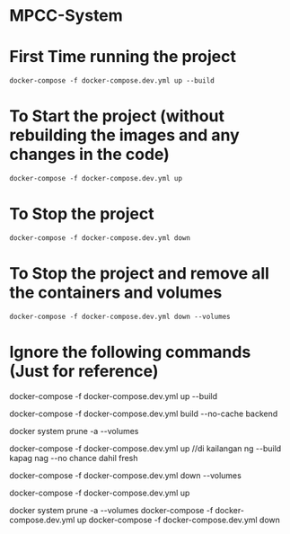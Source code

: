 # MPCC-System

# First Time running the project

    docker-compose -f docker-compose.dev.yml up --build

# To Start the project (without rebuilding the images and any changes in the code)

    docker-compose -f docker-compose.dev.yml up

# To Stop the project

    docker-compose -f docker-compose.dev.yml down

# To Stop the project and remove all the containers and volumes

    docker-compose -f docker-compose.dev.yml down --volumes

# Ignore the following commands (Just for reference)

docker-compose -f docker-compose.dev.yml up --build

docker-compose -f docker-compose.dev.yml build --no-cache backend

docker system prune -a --volumes

docker-compose -f docker-compose.dev.yml up //di kailangan ng --build kapag nag --no chance dahil fresh

docker-compose -f docker-compose.dev.yml down --volumes

docker-compose -f docker-compose.dev.yml up

docker system prune -a --volumes
docker-compose -f docker-compose.dev.yml up
docker-compose -f docker-compose.dev.yml down
